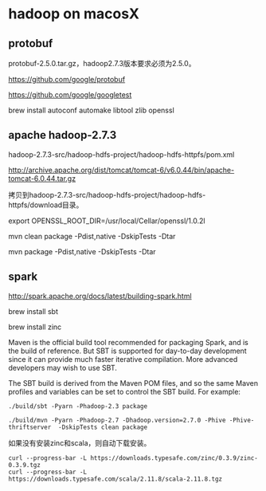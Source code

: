 # hadoop on macosX

## protobuf

protobuf-2.5.0.tar.gz，hadoop2.7.3版本要求必须为2.5.0。

https://github.com/google/protobuf

https://github.com/google/googletest

brew  install autoconf automake libtool zlib openssl 


## apache hadoop-2.7.3

hadoop-2.7.3-src/hadoop-hdfs-project/hadoop-hdfs-httpfs/pom.xml

http://archive.apache.org/dist/tomcat/tomcat-6/v6.0.44/bin/apache-tomcat-6.0.44.tar.gz

拷贝到hadoop-2.7.3-src/hadoop-hdfs-project/hadoop-hdfs-httpfs/download目录。

export  OPENSSL_ROOT_DIR=/usr/local/Cellar/openssl/1.0.2l

mvn clean package -Pdist,native -DskipTests -Dtar

mvn package -Pdist,native -DskipTests -Dtar



## spark

http://spark.apache.org/docs/latest/building-spark.html

brew install sbt

brew install zinc

Maven is the official build tool recommended for packaging Spark, and is the build of reference. But SBT is supported for day-to-day development since it can provide much faster iterative compilation. More advanced developers may wish to use SBT.

The SBT build is derived from the Maven POM files, and so the same Maven profiles and variables can be set to control the SBT build. For example:

`./build/sbt -Pyarn -Phadoop-2.3 package`

`./build/mvn -Pyarn -Phadoop-2.7 -Dhadoop.version=2.7.0 -Phive -Phive-thriftserver  -DskipTests clean package`

如果没有安装zinc和scala，则自动下载安装。
```
curl --progress-bar -L https://downloads.typesafe.com/zinc/0.3.9/zinc-0.3.9.tgz
curl --progress-bar -L https://downloads.typesafe.com/scala/2.11.8/scala-2.11.8.tgz
```